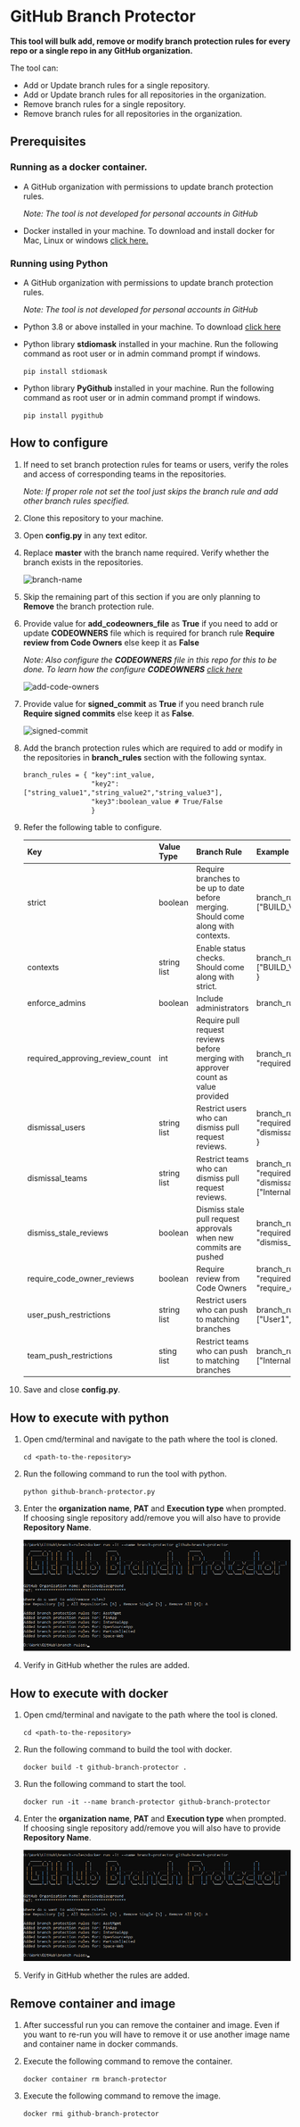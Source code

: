 # GitHub Branch Protector

**This tool will bulk add, remove or modify branch protection rules for every repo or a single repo in any GitHub organization.**

The tool can:
- Add or Update branch rules for a single repository.
- Add or Update branch rules for all repositories in the organization.
- Remove branch rules for a single repository.
- Remove branch rules for all repositories in the organization.

## Prerequisites

### Running as a docker container.

- A GitHub organization with permissions to update branch protection rules.<br>

  *Note: The tool is not developed for personal accounts in GitHub*

- Docker installed in your machine. To download and install docker for Mac, Linux or windows [click here.](https://docs.docker.com/get-docker/)

### Running using Python

- A GitHub organization with permissions to update branch protection rules.<br>

  *Note: The tool is not developed for personal accounts in GitHub*

- Python 3.8 or above installed in your machine. To download [click here](https://www.python.org/downloads/)

- Python library **stdiomask** installed in your machine. Run the following command as root user or in admin command prompt if windows.

  ```pip install stdiomask```

- Python library **PyGithub** installed in your machine. Run the following command as root user or in admin command prompt if windows.

  ```pip install pygithub```

## How to configure

1. If need to set branch protection rules for teams or users, verify the roles and access of corresponding teams in the repositories.

   *Note: If proper role not set the tool just skips the branch rule and add other branch rules specified.*

2. Clone this repository to your machine.

3. Open **config.py** in any text editor.

4. Replace **master** with the branch name required. Verify whether the branch exists in the repositories.

   ![branch-name](./readme-files/branch-name.png)

5. Skip the remaining part of this section if you are only planning to **Remove** the branch protection rule.

6. Provide value for **add_codeowners_file** as **True** if you need to add or update **CODEOWNERS** file which is required for branch rule **Require review from Code Owners** else keep it as **False**

   *Note: Also configure the **CODEOWNERS** file in this repo for this to be done. To learn how the configure **CODEOWNERS** [click here](https://docs.github.com/en/free-pro-team@latest/github/creating-cloning-and-archiving-repositories/about-code-owners)*

   ![add-code-owners](./readme-files/add-code-owners.png)

7. Provide value for **signed_commit** as **True** if you need branch rule **Require signed commits** else keep it as **False**.

   ![signed-commit](./readme-files/signed-commit.png)

8. Add the branch protection rules which are required to add or modify in the repositories in **branch_rules** section with the following syntax.
   ```
   branch_rules = { "key":int_value,
                    "key2":["string_value1","string_value2","string_value3"],
                    "key3":boolean_value # True/False
                    }
    ```

9. Refer the following table to configure.

   | Key | Value Type | Branch Rule | Example |
   |-----|------------|-------------|---------|
   | strict | boolean | Require branches to be up to date before merging. Should come along with contexts. | branch_rules = { "strict":True,  "contexts": ["BUILD_VALIDATE_JOB"] } |
   | contexts | string list | Enable status checks. Should come along with strict. | branch_rules= { "strict":True, "contexts": ["BUILD_VALIDATE_JOB","CODE_SCAN_JOB"] } |
   | enforce_admins | boolean | Include administrators | branch_rules = { "enforce_admins":True } |
   | required_approving_review_count | int | Require pull request reviews before merging with approver count as value provided | branch_rules = { "required_approving_review_count":2 }
   | dismissal_users | string list | Restrict users who can dismiss pull request reviews. | branch_rules = { "required_approving_review_count":2, "dismissal_users":["User1","User2","User3"] } |
   | dismissal_teams | string list | Restrict teams who can dismiss pull request reviews. |  branch_rules = { "required_approving_review_count":2, "dismissal_teams":["Internal_App_Team","OSS_Devs"] } |
   | dismiss_stale_reviews | boolean | Dismiss stale pull request approvals when new commits are pushed | branch_rules = { "required_approving_review_count":1, "dismiss_stale_reviews": True } |
   | require_code_owner_reviews | boolean | Require review from Code Owners | branch_rules = { "required_approving_review_count":1, "require_code_owner_reviews": True } |
   | user_push_restrictions | string list | Restrict users who can push to matching branches | branch_rules = { "user_push_restrictions":["User1","User2","User3"] } |
   | team_push_restrictions | sting list | Restrict teams who can push to matching branches | branch_rules = { "team_push_restrictions":["Internal_App_Team","OSS_Devs"] } |

10. Save and close **config.py**.

## How to execute with python

1. Open cmd/terminal and navigate to the path where the tool is cloned.

    ```cd <path-to-the-repository>```

2. Run the following command to run the tool with python.

    ```python github-branch-protector.py```

4. Enter the **organization name**, **PAT** and **Execution type** when prompted. If choosing single repository add/remove you will also have to provide **Repository Name**.

    ![run-tool](./readme-files/run-tool.png)

5. Verify in GitHub whether the rules are added.

## How to execute with docker

1. Open cmd/terminal and navigate to the path where the tool is cloned.

    ```cd <path-to-the-repository>```

2. Run the following command to build the tool with docker.

    ```docker build -t github-branch-protector .```

3. Run the following command to start the tool.

    ```docker run -it --name branch-protector github-branch-protector```

4. Enter the **organization name**, **PAT** and **Execution type** when prompted. If choosing single repository add/remove you will also have to provide **Repository Name**.

    ![run-tool](./readme-files/run-tool.png)

5. Verify in GitHub whether the rules are added.

## Remove container and image

1. After successful run you can remove the container and image. Even if you want to re-run you will have to remove it or use another image name and container name in docker commands.

2. Execute the following command to remove the container.

   ```docker container rm branch-protector```

3. Execute the following command to remove the image.

   ```docker rmi github-branch-protector```
